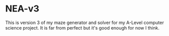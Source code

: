 # NEA-v3

This is version 3 of my maze generator and solver for my A-Level computer science project. It is far from perfect but it's good enough for now I think.
